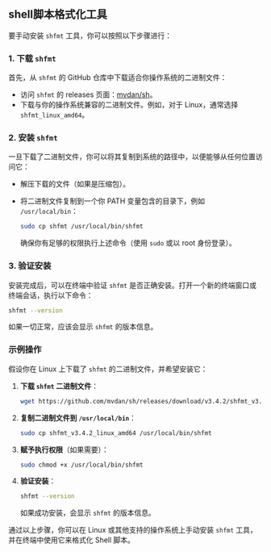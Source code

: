 ## shell脚本格式化工具

要手动安装 `shfmt` 工具，你可以按照以下步骤进行：

### 1. 下载 `shfmt`

首先，从 `shfmt` 的 GitHub 仓库中下载适合你操作系统的二进制文件：

- 访问 `shfmt` 的 releases 页面：[mvdan/sh](https://github.com/mvdan/sh/releases)。
- 下载与你的操作系统兼容的二进制文件。例如，对于 Linux，通常选择 `shfmt_linux_amd64`。

### 2. 安装 `shfmt`

一旦下载了二进制文件，你可以将其复制到系统的路径中，以便能够从任何位置访问它：

- 解压下载的文件（如果是压缩包）。

- 将二进制文件复制到一个你 PATH 变量包含的目录下，例如 `/usr/local/bin`：

  ```sh
  sudo cp shfmt /usr/local/bin/shfmt
  ```

  确保你有足够的权限执行上述命令（使用 `sudo` 或以 root 身份登录）。

### 3. 验证安装

安装完成后，可以在终端中验证 `shfmt` 是否正确安装。打开一个新的终端窗口或终端会话，执行以下命令：

```sh
shfmt --version
```

如果一切正常，应该会显示 `shfmt` 的版本信息。

### 示例操作

假设你在 Linux 上下载了 `shfmt` 的二进制文件，并希望安装它：

1. **下载 `shfmt` 二进制文件**：

   ```sh
   wget https://github.com/mvdan/sh/releases/download/v3.4.2/shfmt_v3.4.2_linux_amd64
   ```

2. **复制二进制文件到 `/usr/local/bin`**：

   ```sh
   sudo cp shfmt_v3.4.2_linux_amd64 /usr/local/bin/shfmt
   ```

3. **赋予执行权限**（如果需要）：

   ```sh
   sudo chmod +x /usr/local/bin/shfmt
   ```

4. **验证安装**：

   ```sh
   shfmt --version
   ```

   如果成功安装，会显示 `shfmt` 的版本信息。

通过以上步骤，你可以在 Linux 或其他支持的操作系统上手动安装 `shfmt` 工具，并在终端中使用它来格式化 Shell 脚本。